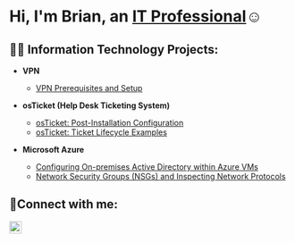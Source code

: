 <h1>Hi, I'm Brian, an <a href="https://linkedin.com/in/Josh">IT Professional</a>☺</h1>

<h2>👨‍💻 Information Technology Projects:</h2>

- <b>VPN</b>
  - [VPN Prerequisites and Setup](https://github.com/BrianBlum89/VPN-Project-and-Prerequisites)

- <b>osTicket (Help Desk Ticketing System)</b>
  - [osTicket: Post-Installation Configuration](https://github.com/evannagel/post-install-config)
  - [osTicket: Ticket Lifecycle Examples](https://github.com/evannagel/ticket-lifecycle)
- <b>Microsoft Azure</b>
  - [Configuring On-premises Active Directory within Azure VMs](https://github.com/evannagel/configure-ad)
  - [Network Security Groups (NSGs) and Inspecting Network Protocols](https://github.com/evannagel/azure-network-protocols)





<h2>🤳Connect with me:</h2>

[<img align="left" alt="Josh | LinkedIn" width="22px" src="https://cdn.jsdelivr.net/npm/simple-icons@v3/icons/linkedin.svg" />][linkedin]



[linkedin]: https://www.linkedin.com/in/brian-blum-a2478387/

